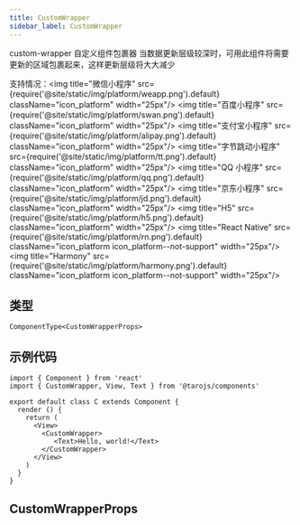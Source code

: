 ```yaml
---
title: CustomWrapper
sidebar_label: CustomWrapper
---
```


custom-wrapper 自定义组件包裹器
当数据更新层级较深时，可用此组件将需要更新的区域包裹起来，这样更新层级将大大减少

支持情况：<img title="微信小程序" src={require('@site/static/img/platform/weapp.png').default} className="icon_platform" width="25px"/> <img title="百度小程序" src={require('@site/static/img/platform/swan.png').default} className="icon_platform" width="25px"/> <img title="支付宝小程序" src={require('@site/static/img/platform/alipay.png').default} className="icon_platform" width="25px"/> <img title="字节跳动小程序" src={require('@site/static/img/platform/tt.png').default} className="icon_platform" width="25px"/> <img title="QQ 小程序" src={require('@site/static/img/platform/qq.png').default} className="icon_platform" width="25px"/> <img title="京东小程序" src={require('@site/static/img/platform/jd.png').default} className="icon_platform" width="25px"/> <img title="H5" src={require('@site/static/img/platform/h5.png').default} className="icon_platform" width="25px"/> <img title="React Native" src={require('@site/static/img/platform/rn.png').default} className="icon_platform icon_platform--not-support" width="25px"/> <img title="Harmony" src={require('@site/static/img/platform/harmony.png').default} className="icon_platform icon_platform--not-support" width="25px"/>

## 类型

```tsx
ComponentType<CustomWrapperProps>
```

## 示例代码

```tsx
import { Component } from 'react'
import { CustomWrapper, View, Text } from '@tarojs/components'

export default class C extends Component {
  render () {
    return (
      <View>
        <CustomWrapper>
           <Text>Hello, world!</Text>
        </CustomWrapper>
      </View>
    )
  }
}
```

## CustomWrapperProps
